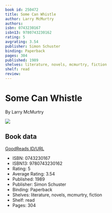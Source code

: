 ```yaml
---
book id: 250472
title: Some Can Whistle
author: Larry McMurtry
authors: 
isbn: 0743230167
isbn13: 9780743230162
rating: 5
avgrating: 3.54
publisher: Simon Schuster
binding: Paperback
pages: 304
published: 1989
shelves: literature, novels, mcmurtry, fiction
shelf: read
review: 
---
```


# Some Can Whistle

By Larry McMurtry

![](https://i.gr-assets.com/images/S/compressed.photo.goodreads.com/books/1400879483l/250472.jpg)

## Book data

[GoodReads ID/URL](https://www.goodreads.com/book/show/250472)

- ISBN: 0743230167
- ISBN13: 9780743230162
- Rating: 5
- Average Rating: 3.54
- Published: 1989
- Publisher: Simon Schuster
- Binding: Paperback
- Shelves: literature, novels, mcmurtry, fiction
- Shelf: read
- Pages: 304

